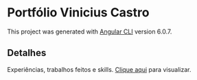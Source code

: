 # Portfólio Vinicius Castro

This project was generated with [Angular CLI](https://github.com/angular/angular-cli) version 6.0.7.

## Detalhes

Experiências, trabalhos feitos e skills.
[Clique aqui](https://viniciusrc15.github.io/portfolio-viniciusrc/) para visualizar.
